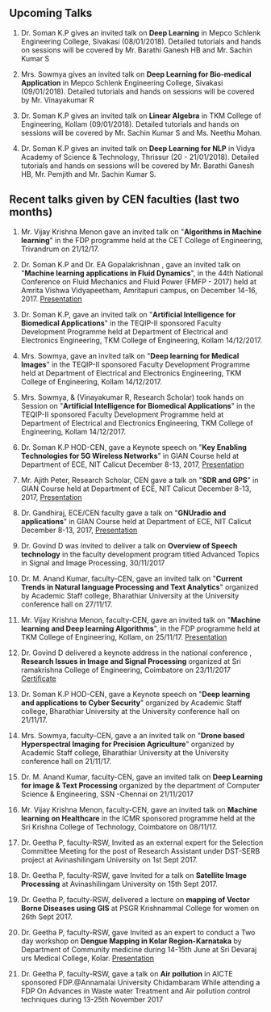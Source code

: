 ## Upcoming Talks
1. Dr. Soman K.P gives an invited talk on **Deep Learning** in Mepco Schlenk Engineering College, Sivakasi (08/01/2018). Detailed tutorials and hands on sessions will be covered by Mr. Barathi Ganesh HB and Mr. Sachin Kumar S

2. Mrs. Sowmya gives an invited talk on **Deep Learning for Bio-medical Application** in Mepco Schlenk Engineering College, Sivakasi (09/01/2018). Detailed tutorials and hands on sessions will be covered by Mr. Vinayakumar R

3. Dr. Soman K.P gives an invited talk on **Linear Algebra** in TKM College of Engineering, Kollam (09/01/2018). Detailed tutorials and hands on sessions will be covered by Mr. Sachin Kumar S and Ms. Neethu Mohan.

4. Dr. Soman K.P gives an invited talk on **Deep Learning for NLP** in Vidya Academy of Science & Technology, Thrissur (20 - 21/01/2018). Detailed tutorials and hands on sessions will be covered by Mr. Barathi Ganesh HB, Mr. Pemjith and Mr. Sachin Kumar S.

## Recent talks given by CEN faculties (last two months) 

1. Mr. Vijay Krishna Menon gave an invited talk on "**Algorithms in Machine learning**" in the FDP programme held at the CET College of Engineering, Trivandrum on 21/12/17.

2. Dr. Soman K.P and Dr. EA Gopalakrishnan , gave an invited talk on "**Machine learning applications in Fluid Dynamics**", in the 44th National Conference on Fluid Mechanics and Fluid Power (FMFP - 2017) held at Amrita Vishwa Vidyapeetham, Amritapuri campus, on December 14-16, 2017. [Presentation](https://github.com/BarathiGanesh-HB/cen-talks/blob/master/fluiddynamics.pdf?raw=true)

3. Dr. Soman K.P, gave an invited talk on "**Artificial Intelligence for Biomedical Applications**" in the TEQIP-II sponsored Faculty Development Programme held at Department of Electrical and Electronics Engineering, TKM College of Engineering, Kollam 14/12/2017.

4. Mrs. Sowmya, gave an invited talk on "**Deep learning for Medical Images**" in the TEQIP-II sponsored Faculty Development Programme held at Department of Electrical and Electronics Engineering, TKM College of Engineering, Kollam 14/12/2017.

5. Mrs. Sowmya, & (Vinayakumar R, Research Scholar) took hands on Session on "**Artificial Intelligence for Biomedical Applications**" in the TEQIP-II sponsored Faculty Development Programme held at Department of Electrical and Electronics Engineering, TKM College of Engineering, Kollam 14/12/2017.

6. Dr. Soman K.P HOD-CEN, gave a Keynote speech on "**Key Enabling Technologies for 5G Wireless Networks**" in GIAN Course held at Department of ECE, NIT Calicut December 8-13, 2017, [Presentation](https://github.com/BarathiGanesh-HB/cen-talks/blob/master/Soman-NIT.pptx?raw=true)

7. Mr. Ajith Peter, Research Scholar, CEN gave a talk on "**SDR and GPS**" in GIAN Course held at Department of ECE, NIT Calicut December 8-13, 2017, [Presentation](https://github.com/BarathiGanesh-HB/cen-talks/blob/master/Ajith%20Peter-NIT.pptx?raw=true)

8. Dr. Gandhiraj, ECE/CEN faculty gave a talk on "**GNUradio and applications**" in GIAN Course held at Department of ECE, NIT Calicut December 8-13, 2017, [Presentation](https://github.com/BarathiGanesh-HB/cen-talks/blob/master/Dr.%20Gandhiraj-NIT.pptx?raw=true)

9. Dr. Govind D was invited to deliver a talk on **Overview of Speech technology** in the faculty development program titled Advanced Topics in Signal and Image Processing, 30/11/2017

10. Dr. M. Anand Kumar, faculty-CEN, gave an invited talk on "**Current Trends in Natural language Processing and Text Analytics**" organized by Academic Staff college, Bharathiar University at the University conference hall on 27/11/17.

11. Mr. Vijay Krishna Menon, faculty-CEN, gave an invited talk on "**Machine learning and Deep learning Algorithms**", in the FDP programme held at TKM College of Engineering, Kollam, on 25/11/17. [Presentation](https://github.com/BarathiGanesh-HB/cen-talks/blob/master/vijay-tkm1.JPG?raw=true)

12. Dr. Govind D delivered a keynote address in the national conference , **Research Issues in Image and Signal Processing** organized at Sri ramakrishna College of Engineering, Coimbatore on 23/11/2017 [Certificate](https://github.com/BarathiGanesh-HB/cen-talks/blob/master/SriRamaKrishna.jpg?raw=true)

13. Dr. Soman K.P HOD-CEN, gave a Keynote speech on "**Deep learning and applications to Cyber Security**" organized by Academic Staff college, Bharathiar University at the University conference hall on 21/11/17.

14. Mrs. Sowmya, faculty-CEN, gave a an invited talk on "**Drone based Hyperspectral Imaging for Precision Agriculture**" organized by Academic Staff college, Bharathiar University at the University conference hall on 21/11/17.

15. Dr. M. Anand Kumar, faculty-CEN, gave an invited talk on **Deep Learning for image & Text Processing** organized by the department of Computer Science & Engineering, SSN -Chennai on 21/11/2017

16. Mr. Vijay Krishna Menon, faculty-CEN, gave an invited talk on **Machine learning on Healthcare** in the ICMR sponsored programme held at the Sri Krishna College of Technology, Coimbatore on 08/11/17.

17. Dr. Geetha P, faculty-RSW, Invited as an external expert for the Selection Committee Meeting for the post of Research Assistant under DST-SERB project at Avinashilingam University on 1st Sept 2017.

18. Dr. Geetha P, faculty-RSW, gave Invited for a talk on **Satellite Image Processing** at Avinashilingam University on 15th Sept 2017.

19. Dr. Geetha P, faculty-RSW, delivered a lecture on **mapping of Vector Borne Diseases using GIS** at PSGR Krishnammal College for women on 26th Sept 2017.

20. Dr. Geetha P, faculty-RSW, gave Invited as an expert to conduct a Two day workshop on **Dengue Mapping in Kolar Region-Karnataka** by Department of Community medicine during 14-15th June at Sri Devaraj urs Medical College, Kolar. [Presentation](https://github.com/BarathiGanesh-HB/cen-talks/blob/master/dev.png?raw=true)

21. Dr. Geetha P, faculty-RSW, gave a talk on **Air pollution** in AICTE sponsored FDP.@Annamalai University Chidambaram While attending a FDP On Advances in Waste water Treatment and Air pollution control techniques during 13-25th November 2017


